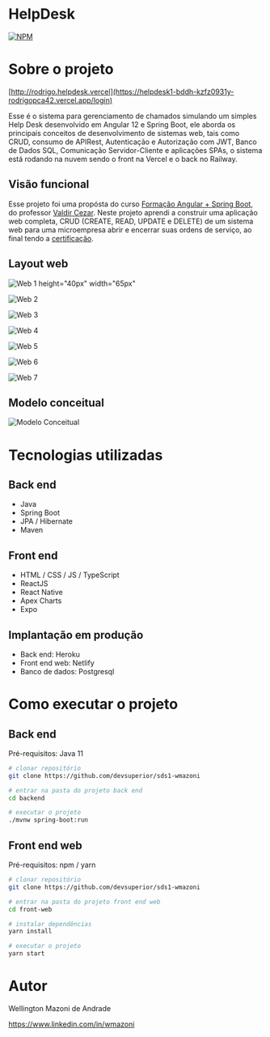 # HelpDesk
[![NPM](https://img.shields.io/npm/l/react)](https://github.com/Rodrigopca42/helpdesk1/blob/master/LICENSE) 

# Sobre o projeto

[http://rodrigo.helpdesk.vercel](https://helpdesk1-bddh-kzfz0931y-rodrigopca42.vercel.app/login)

Esse é o sistema para gerenciamento de chamados simulando um simples Help Desk desenvolvido em Angular 12 e Spring Boot, ele aborda os principais conceitos de desenvolvimento de sistemas web, tais como CRUD, consumo de APIRest, Autenticação e Autorização com JWT, Banco de Dados SQL, Comunicação Servidor-Cliente e aplicações SPAs, o sistema está rodando na nuvem sendo o front na Vercel e o back no Railway.

## Visão funcional

Esse projeto foi uma propósta do curso [Formação Angular + Spring Boot](https://www.udemy.com/course/formacao-angular-spring-boot/), do professor [Valdir Cezar](https://github.com/ValdirCezar). Neste projeto aprendi a construir uma aplicação web completa, CRUD (CREATE, READ, UPDATE e DELETE) de um sistema web para uma microempresa abrir e encerrar suas ordens de serviço, ao final tendo a [certificação](https://www.udemy.com/certificate/UC-aa7f24a3-23d0-421d-a698-7cfaad95cce7/).


## Layout web
![Web 1 height="40px" width="65px"](https://github.com/Rodrigopca42/assets-helpdesk/blob/main/Capturar.PNG)

![Web 2](https://github.com/Rodrigopca42/assets-helpdesk/blob/main/Capturar1.PNG)

![Web 3](https://github.com/Rodrigopca42/assets-helpdesk/blob/main/Capturar2.PNG)

![Web 4](https://github.com/Rodrigopca42/assets-helpdesk/blob/main/Capturar3.PNG)

![Web 5](https://github.com/Rodrigopca42/assets-helpdesk/blob/main/Capturar4.PNG)

![Web 6](https://github.com/Rodrigopca42/assets-helpdesk/blob/main/Capturar5.PNG)

![Web 7](https://github.com/Rodrigopca42/assets-helpdesk/blob/main/Capturar6.PNG)




## Modelo conceitual
![Modelo Conceitual](https://github.com/acenelio/assets/raw/main/sds1/modelo-conceitual.png)

# Tecnologias utilizadas
## Back end
- Java
- Spring Boot
- JPA / Hibernate
- Maven
## Front end
- HTML / CSS / JS / TypeScript
- ReactJS
- React Native
- Apex Charts
- Expo
## Implantação em produção
- Back end: Heroku
- Front end web: Netlify
- Banco de dados: Postgresql

# Como executar o projeto

## Back end
Pré-requisitos: Java 11

```bash
# clonar repositório
git clone https://github.com/devsuperior/sds1-wmazoni

# entrar na pasta do projeto back end
cd backend

# executar o projeto
./mvnw spring-boot:run
```

## Front end web
Pré-requisitos: npm / yarn

```bash
# clonar repositório
git clone https://github.com/devsuperior/sds1-wmazoni

# entrar na pasta do projeto front end web
cd front-web

# instalar dependências
yarn install

# executar o projeto
yarn start
```

# Autor

Wellington Mazoni de Andrade

https://www.linkedin.com/in/wmazoni
